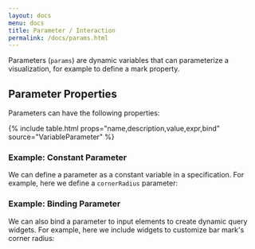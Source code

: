 ```yaml
---
layout: docs
menu: docs
title: Parameter / Interaction
permalink: /docs/params.html
---
```


Parameters (`params`) are dynamic variables that can parameterize a visualization, for example to define a mark property.

## Parameter Properties

Parameters can have the following properties:

{% include table.html props="name,description,value,expr,bind" source="VariableParameter" %}

### Example: Constant Parameter

We can define a parameter as a constant variable in a specification. For example, here we define a `cornerRadius` parameter:

<div class="vl-example" data-name="bar_params"></div>

### Example: Binding Parameter

We can also bind a parameter to input elements to create dynamic query widgets. For example, here we include widgets to customize bar mark's corner radius:

<div class="vl-example" data-name="bar_params_bound"></div>
